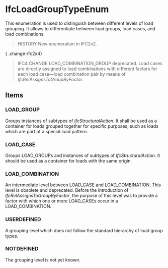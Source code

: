 # IfcLoadGroupTypeEnum

This enumeration is used to distinguish between different levels of load grouping. It allows to differentiate between load groups, load cases, and load combinations.<!-- end of definition -->

> HISTORY New enumeration in IFC2x2.

{ .change-ifc2x4}
> IFC4 CHANGE LOAD_COMBINATION_GROUP deprecated. Load cases are directly assigned to load combinations with different factors for each load case—load combination pair by means of _IfcRelAssignsToGroupByFactor_.

## Items

### LOAD_GROUP
Groups instances of subtypes of _IfcStructuralAction_. It shall be used as a container for loads grouped together for specific purposes, such as loads which are part of a special load pattern.

### LOAD_CASE
Groups LOAD_GROUPs and instances of subtypes of _IfcStructuralAction_.
   It should be used as a container for loads with the same origin.

### LOAD_COMBINATION
An intermediate level between LOAD_CASE and LOAD_COMBINATION. This level is obsolete and deprecated. Before the introduction of _IfcRelAssignsToGroupByFactor_, the purpose of this level was to provide a factor with which one or more LOAD_CASEs occur in a LOAD_COMBINATION.

### USERDEFINED
A grouping level which does not follow the standard hierarchy of load group types.

### NOTDEFINED
The grouping level is not yet known.
